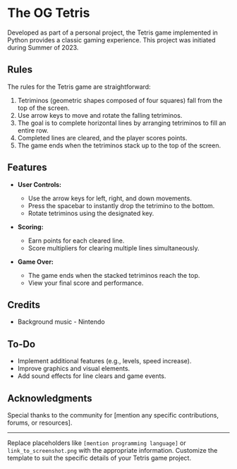 # The OG Tetris 

Developed as part of a personal project, the Tetris game implemented in Python provides a classic gaming experience. This project was initiated during Summer of 2023.

## Rules

The rules for the Tetris game are straightforward:

1. Tetriminos (geometric shapes composed of four squares) fall from the top of the screen.
2. Use arrow keys to move and rotate the falling tetriminos.
3. The goal is to complete horizontal lines by arranging tetriminos to fill an entire row.
4. Completed lines are cleared, and the player scores points.
5. The game ends when the tetriminos stack up to the top of the screen.

## Features

- **User Controls:**
  - Use the arrow keys for left, right, and down movements.
  - Press the spacebar to instantly drop the tetrimino to the bottom.
  - Rotate tetriminos using the designated key.

- **Scoring:**
  - Earn points for each cleared line.
  - Score multipliers for clearing multiple lines simultaneously.

- **Game Over:**
  - The game ends when the stacked tetriminos reach the top.
  - View your final score and performance.


## Credits

- Background music - Nintendo

## To-Do

- Implement additional features (e.g., levels, speed increase).
- Improve graphics and visual elements.
- Add sound effects for line clears and game events.

## Acknowledgments

Special thanks to the community for [mention any specific contributions, forums, or resources].

---

Replace placeholders like `[mention programming language]` or `link_to_screenshot.png` with the appropriate information. Customize the template to suit the specific details of your Tetris game project.
